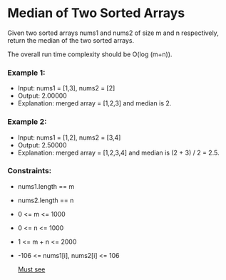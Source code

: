 # Median of Two Sorted Arrays


Given two sorted arrays nums1 and nums2 of size m and n respectively, return the median of the two sorted arrays.

The overall run time complexity should be O(log (m+n)).

 

### Example 1:

- Input: nums1 = [1,3], nums2 = [2]
- Output: 2.00000
- Explanation: merged array = [1,2,3] and median is 2.
### Example 2:

- Input: nums1 = [1,2], nums2 = [3,4]
- Output: 2.50000
- Explanation: merged array = [1,2,3,4] and median is (2 + 3) / 2 = 2.5.
 

### Constraints:

- nums1.length == m
- nums2.length == n
- 0 <= m <= 1000
- 0 <= n <= 1000
- 1 <= m + n <= 2000
- -106 <= nums1[i], nums2[i] <= 106

  [Must see](https://leetcode.com/problems/median-of-two-sorted-arrays/editorial/)
